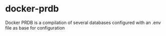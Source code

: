 # docker-prdb
Docker PRDB is a compilation of several databases configured with an .env file as base for configuration
